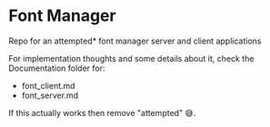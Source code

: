 # Font Manager

Repo for an attempted* font manager server and client applications

For implementation thoughts and some details about it, check the Documentation folder for:
* font_client.md
* font_server.md

If this actually works then remove "attempted" 😅.
